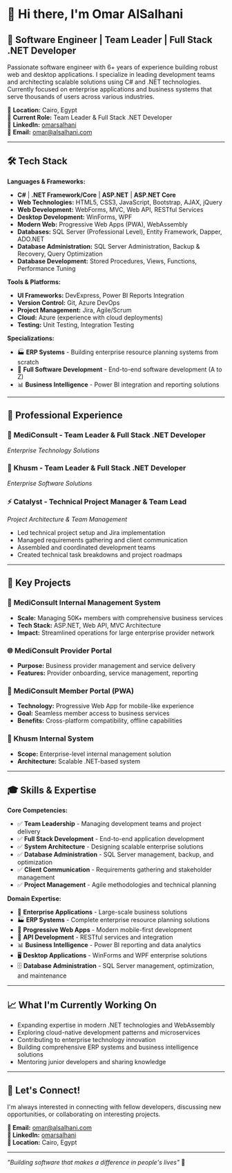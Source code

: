 # 👋 Hi there, I'm Omar AlSalhani

## 🚀 Software Engineer | Team Leader | Full Stack .NET Developer

Passionate software engineer with 6+ years of experience building robust web and desktop applications. I specialize in leading development teams and architecting scalable solutions using C# and .NET technologies. Currently focused on enterprise applications and business systems that serve thousands of users across various industries.

📍 **Location:** Cairo, Egypt  
💼 **Current Role:** Team Leader & Full Stack .NET Developer  
🔗 **LinkedIn:** [omarsalhani](https://www.linkedin.com/in/omarsalhani/)  
📧 **Email:** omar@alsalhani.com

---

## 🛠️ Tech Stack

**Languages & Frameworks:**
- **C#** | **.NET Framework/Core** | **ASP.NET** | **ASP.NET Core**
- **Web Technologies:** HTML5, CSS3, JavaScript, Bootstrap, AJAX, jQuery
- **Web Development:** WebForms, MVC, Web API, RESTful Services
- **Desktop Development:** WinForms, WPF
- **Modern Web:** Progressive Web Apps (PWA), WebAssembly
- **Databases:** SQL Server (Professional Level), Entity Framework, Dapper, ADO.NET
- **Database Administration:** SQL Server Administration, Backup & Recovery, Query Optimization
- **Database Development:** Stored Procedures, Views, Functions, Performance Tuning

**Tools & Platforms:**
- **UI Frameworks:** DevExpress, Power BI Reports Integration
- **Version Control:** Git, Azure DevOps
- **Project Management:** Jira, Agile/Scrum
- **Cloud:** Azure (experience with cloud deployments)
- **Testing:** Unit Testing, Integration Testing

**Specializations:**
- 🏭 **ERP Systems** - Building enterprise resource planning systems from scratch
- 🔧 **Full Software Development** - End-to-end software development (A to Z)
- 📊 **Business Intelligence** - Power BI integration and reporting solutions

---

## 💼 Professional Experience

### 🏥 **MediConsult** - Team Leader & Full Stack .NET Developer
*Enterprise Technology Solutions*

### 🏢 **Khusm** - Team Leader & Full Stack .NET Developer
*Enterprise Software Solutions*

### ⚡ **Catalyst** - Technical Project Manager & Team Lead
*Project Architecture & Team Management*
- Led technical project setup and Jira implementation
- Managed requirements gathering and client communication
- Assembled and coordinated development teams
- Created technical task breakdowns and project roadmaps

---

## 🎯 Key Projects

### 🏥 **MediConsult Internal Management System**
- **Scale:** Managing 50K+ members with comprehensive business services
- **Tech Stack:** ASP.NET, Web API, MVC Architecture
- **Impact:** Streamlined operations for large enterprise provider network

### 🌐 **MediConsult Provider Portal**
- **Purpose:** Business provider management and service delivery
- **Features:** Provider onboarding, service management, reporting

### 📱 **MediConsult Member Portal (PWA)**
- **Technology:** Progressive Web App for mobile-like experience
- **Goal:** Seamless member access to business services
- **Benefits:** Cross-platform compatibility, offline capabilities

### 🏢 **Khusm Internal System**
- **Scope:** Enterprise-level internal management solution
- **Architecture:** Scalable .NET-based system

---

## 🎓 Skills & Expertise

**Core Competencies:**
- ✅ **Team Leadership** - Managing development teams and project delivery
- ✅ **Full Stack Development** - End-to-end application development
- ✅ **System Architecture** - Designing scalable enterprise solutions
- ✅ **Database Administration** - SQL Server management, backup, and optimization
- ✅ **Client Communication** - Requirements gathering and stakeholder management
- ✅ **Project Management** - Agile methodologies and technical planning

**Domain Expertise:**
- 🏢 **Enterprise Applications** - Large-scale business solutions
- 🏭 **ERP Systems** - Complete enterprise resource planning solutions
- 📱 **Progressive Web Apps** - Modern mobile-first development
- 🔧 **API Development** - RESTful services and integration
- 📊 **Business Intelligence** - Power BI reporting and data analytics
- 🖥️ **Desktop Applications** - WinForms and WPF enterprise solutions
- 🗄️ **Database Administration** - SQL Server management, optimization, and maintenance

---

## 📈 What I'm Currently Working On

- Expanding expertise in modern .NET technologies and WebAssembly
- Exploring cloud-native development patterns and microservices
- Contributing to enterprise technology innovation
- Building comprehensive ERP systems and business intelligence solutions
- Mentoring junior developers and sharing knowledge

---

## 🤝 Let's Connect!

I'm always interested in connecting with fellow developers, discussing new opportunities, or collaborating on interesting projects.

**📧 Email:** omar@alsalhani.com  
**💼 LinkedIn:** [omarsalhani](https://www.linkedin.com/in/omarsalhani/)  
**📍 Location:** Cairo, Egypt

---

*"Building software that makes a difference in people's lives"* 🚀
